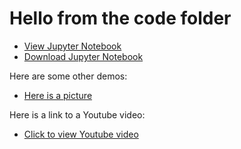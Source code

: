 # Hello from the code folder

- [View Jupyter Notebook](https://github.com/msmattison3/msmattison3.github.io/blob/master/11-0.py)
- [Download Jupyter Notebook](https://github.com/msmattison3/msmattison3.github.io/blob/master/11-0.py)

Here are some other demos:
- [Here is a picture](https://github.com/msmattison3/msmattison3.github.io/blob/master/code/2019-07-25%20(52).png)

Here is a link to a Youtube video:
- [Click to view Youtube video](https://youtu.be/hEgO047GxaQ)
